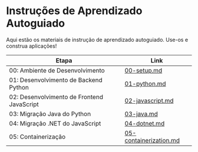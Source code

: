 # Instruções de Aprendizado Autoguiado

Aqui estão os materiais de instrução de aprendizado autoguiado. Use-os e construa aplicações!

| Etapa                                    | Link                                               |
|------------------------------------------|----------------------------------------------------|
| 00: Ambiente de Desenvolvimento         | [00-setup.md](./00-setup.md)                       |
| 01: Desenvolvimento de Backend Python   | [01-python.md](./01-python.md)                     |
| 02: Desenvolvimento de Frontend JavaScript | [02-javascript.md](./02-javascript.md)             |
| 03: Migração Java do Python             | [03-java.md](./03-java.md)                         |
| 04: Migração .NET do JavaScript         | [04-dotnet.md](./04-dotnet.md)                     |
| 05: Containerização                     | [05-containerization.md](./05-containerization.md) |
